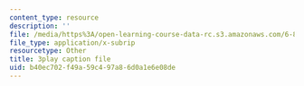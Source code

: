```yaml
---
content_type: resource
description: ''
file: /media/https%3A/open-learning-course-data-rc.s3.amazonaws.com/6-832-underactuated-robotics-spring-2009/b40ec702f49a59c497a86d0a1e6e08de_4kB94UDwJ0M.vtt
file_type: application/x-subrip
resourcetype: Other
title: 3play caption file
uid: b40ec702-f49a-59c4-97a8-6d0a1e6e08de
---
```

